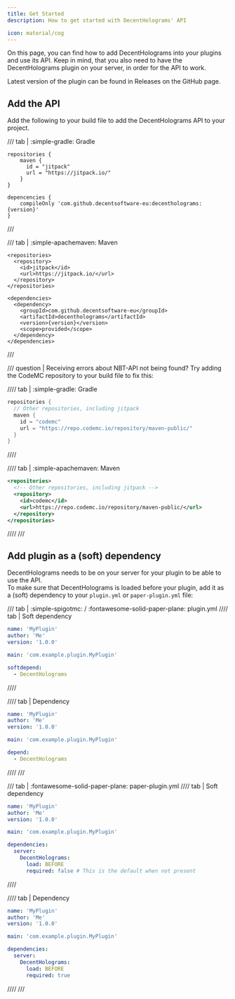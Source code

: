 ```yaml
---
title: Get Started
description: How to get started with DecentHolograms' API

icon: material/cog
---
```


On this page, you can find how to add DecentHolograms into your plugins and use its API. Keep in mind, that you also need to have the DecentHolograms plugin on your server, in order for the API to work.

Latest version of the plugin can be found in Releases on the GitHub page.

## Add the API

Add the following to your build file to add the DecentHolograms API to your project.

/// tab | :simple-gradle: Gradle
```{ .groovy title="build.gradle" data-md-component="api-version" }
repositories {
    maven { 
      id = "jitpack"
      url = "https://jitpack.io/"
    }
}

depencencies {
    compileOnly 'com.github.decentsoftware-eu:decentholograms:{version}'
}
```
///

/// tab | :simple-apachemaven: Maven
```{ .xml title="pom.xml" data-md-component="api-version" }
<repositories>
  <repository>
    <id>jitpack</id>
    <url>https://jitpack.io/</url>
  </repository>
</repositories>

<dependencies>
  <dependency>
    <groupId>com.github.decentsoftware-eu</groupId>
    <artifactId>decentholograms</artifactId>
    <version>{version}</version>
    <scope>provided</scope>
  </dependency>
</dependencies>
```
///

/// question | Receiving errors about NBT-API not being found?
Try adding the CodeMC repository to your build file to fix this:

//// tab | :simple-gradle: Gradle
```groovy title="build.gradle"
repositories {
  // Other repositories, including jitpack
  maven {
    id = "codemc"
    url = "https://repo.codemc.io/repository/maven-public/"
  }
}
```
////

//// tab | :simple-apachemaven: Maven
```xml
<repositories>
  <!-- Other repositories, including jitpack -->
  <repository>
    <id>codemc</id>
    <url>https://repo.codemc.io/repository/maven-public/</url>
  </repository>
</repositories>
```
////
///

## Add plugin as a (soft) dependency

DecentHolograms needs to be on your server for your plugin to be able to use the API.  
To make sure that DecentHolograms is loaded before your plugin, add it as a (soft) dependency to your `plugin.yml` or `paper-plugin.yml` file:

/// tab | :simple-spigotmc: / :fontawesome-solid-paper-plane: plugin.yml
//// tab | Soft dependency
```yaml
name: 'MyPlugin'
author: 'Me'
version: '1.0.0'

main: 'com.example.plugin.MyPlugin'

softdepend:
  - DecentHolograms
```
////

//// tab | Dependency
```yaml
name: 'MyPlugin'
author: 'Me'
version: '1.0.0'

main: 'com.example.plugin.MyPlugin'

depend:
  - DecentHolograms
```
////
///

/// tab | :fontawesome-solid-paper-plane: paper-plugin.yml
//// tab | Soft dependency
```yaml
name: 'MyPlugin'
author: 'Me'
version: '1.0.0'

main: 'com.example.plugin.MyPlugin'

dependencies:
  server:
    DecentHolograms:
      load: BEFORE
      required: false # This is the default when not present
```
////

//// tab | Dependency
```yaml
name: 'MyPlugin'
author: 'Me'
version: '1.0.0'

main: 'com.example.plugin.MyPlugin'

dependencies:
  server:
    DecentHolograms:
      load: BEFORE
      required: true
```
////
///
